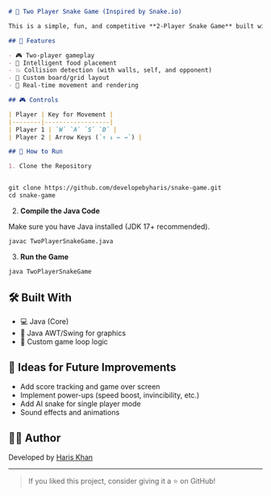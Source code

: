 

````markdown
# 🐍 Two Player Snake Game (Inspired by Snake.io)

This is a simple, fun, and competitive **2-Player Snake Game** built with **Java**. Inspired by the classic Snake.io, this game allows two players to control their own snakes, collect food, and compete for the highest score!

## 🚀 Features

- 🎮 Two-player gameplay
- 🧠 Intelligent food placement
- 💥 Collision detection (with walls, self, and opponent)
- 🧱 Custom board/grid layout
- 🔁 Real-time movement and rendering

## 🎮 Controls

| Player | Key for Movement |
|--------|------------------|
| Player 1 | `W` `A` `S` `D` |
| Player 2 | Arrow Keys (`↑ ↓ ← →`) |

## 🧱 How to Run

1. Clone the Repository


git clone https://github.com/developebyharis/snake-game.git
cd snake-game
````

2. **Compile the Java Code**

Make sure you have Java installed (JDK 17+ recommended).

```bash
javac TwoPlayerSnakeGame.java
```

3. **Run the Game**

```bash
java TwoPlayerSnakeGame
```

## 🛠️ Built With

* 💻 Java (Core)
* 🎨 Java AWT/Swing for graphics
* 🧠 Custom game loop logic

## 🧠 Ideas for Future Improvements

* Add score tracking and game over screen
* Implement power-ups (speed boost, invincibility, etc.)
* Add AI snake for single player mode
* Sound effects and animations

## 👨‍💻 Author

Developed by [Haris Khan](https://github.com/developebyharis)

---

> If you liked this project, consider giving it a ⭐ on GitHub!

